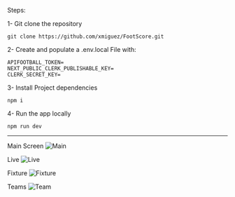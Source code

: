 Steps:

1- Git clone the repository

```
git clone https://github.com/xmiguez/FootScore.git
```

2- Create and populate a .env.local File with:

```
APIFOOTBALL_TOKEN=
NEXT_PUBLIC_CLERK_PUBLISHABLE_KEY=
CLERK_SECRET_KEY=
```

3- Install Project dependencies
```
npm i
```

4- Run the app locally
```
npm run dev
```

--------------------

Main Screen
![Main](https://github.com/xmiguez/FootScore/assets/134708432/9e8b0956-3a4b-4e58-baff-c02ae6a53da5)

Live 
![Live](https://github.com/xmiguez/FootScore/assets/134708432/9543ff75-8b92-4d37-9619-c9a0a9a83095)

Fixture
![Fixture](https://github.com/xmiguez/FootScore/assets/134708432/580b4624-9c0f-4a4f-b2ad-f70f34a5c7df)

Teams
![Team](https://github.com/xmiguez/FootScore/assets/134708432/443747e8-5feb-4f53-9a1d-b0126d902b25)



